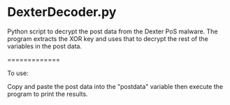 DexterDecoder.py
=============

Python script to decrypt the post data from the Dexter PoS malware. The program extracts the XOR key and uses that to 
decrypt the rest of the variables in the post data.

=============

To use:

Copy and paste the post data into the "postdata" variable then execute the program to print the results.


